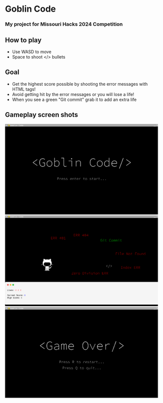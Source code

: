 # Goblin Code
### My project for Missouri Hacks 2024 Competition

## How to play
* Use WASD to move
* Space to shoot </> bullets

## Goal
* Get the highest score possible by shooting the error messages with HTML tags!
* Avoid getting hit by the error messages or you will lose a life!
* When you see a green "Git commit" grab it to add an extra life

## Gameplay screen shots
![Goblin Code game start menu](gamestart-ss.png)
![Goblin Code game play screenshot](gameplay-ss.png)
![Goblin Code game over menu](gameover-ss.png)